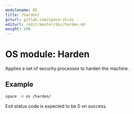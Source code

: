 ```yaml
---
modulename: OS
title: /harden/
giturl: gitlab.com/space-sh/os
editurl: /edit/master/doc/harden.md
weight: 200
---
```

# OS module: Harden

Applies a set of security processes to harden the machine.


## Example

```sh
space -m os /harden/
```

Exit status code is expected to be 0 on success.
